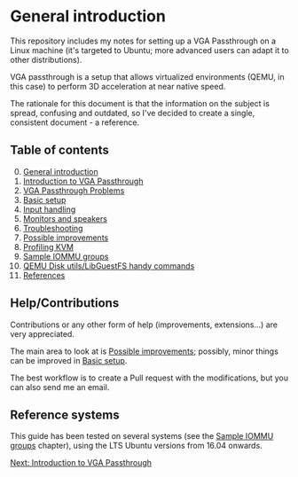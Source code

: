 # General introduction

This repository includes my notes for setting up a VGA Passthrough on a Linux machine (it's targeted to Ubuntu; more advanced users can adapt it to other distributions).

VGA passthrough is a setup that allows virtualized environments (QEMU, in this case) to perform 3D acceleration at near native speed.

The rationale for this document is that the information on the subject is spread, confusing and outdated, so I've decided to create a single, consistent document - a reference.

## Table of contents

0. [General introduction](README.md)
1. [Introduction to VGA Passthrough](1_INTRODUCTION_TO_VGA_PASSTHROUGH.md)
2. [VGA Passthrough Problems](2_VGA_PASSTHROUGH_PROBLEMS.md)
3. [Basic setup](3_BASIC_SETUP.md)
4. [Input handling](4_INPUT_HANDLING.md)
5. [Monitors and speakers](5_MONITORS_AND_SPEAKERS.md)
6. [Troubleshooting](6_TROUBLESHOOTING.md)
7. [Possible improvements](7_POSSIBLE_IMPROVEMENTS.md)
8. [Profiling KVM](8_PROFILING_KVM.md)
9. [Sample IOMMU groups](9_SAMPLE_IOMMU_GROUPS.md)
10. [QEMU Disk utils/LibGuestFS handy commands](10_USEFUL_TOOLS.md)
11. [References](11_REFERENCES.md)

## Help/Contributions

Contributions or any other form of help (improvements, extensions...) are very appreciated.

The main area to look at is [Possible improvements](6_POSSIBLE_IMPROVEMENTS.md); possibly, minor things can be improved in [Basic setup](3_BASIC_SETUP.md).

The best workflow is to create a Pull request with the modifications, but you can also send me an email.

## Reference systems

This guide has been tested on several systems (see the [Sample IOMMU groups](9_SAMPLE_IOMMU_GROUPS.md) chapter), using the LTS Ubuntu versions from 16.04 onwards.

[Next: Introduction to VGA Passthrough](1_INTRODUCTION_TO_VGA_PASSTHROUGH.md)
